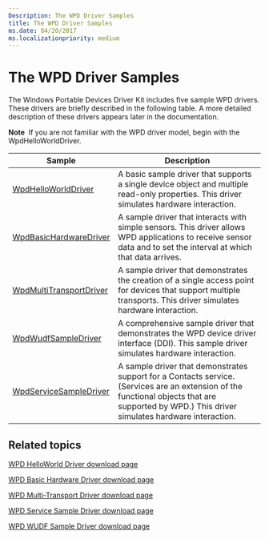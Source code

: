 ```yaml
---
Description: The WPD Driver Samples
title: The WPD Driver Samples
ms.date: 04/20/2017
ms.localizationpriority: medium
---
```


# The WPD Driver Samples


The Windows Portable Devices Driver Kit includes five sample WPD drivers. These drivers are briefly described in the following table. A more detailed description of these drivers appears later in the documentation.

**Note**  If you are not familiar with the WPD driver model, begin with the WpdHelloWorldDriver.

 

| Sample                                                            | Description                                                                                                                                                                                    |
|-------------------------------------------------------------------|------------------------------------------------------------------------------------------------------------------------------------------------------------------------------------------------|
| [WpdHelloWorldDriver](the-sample-driver-architecture.md)         | A basic sample driver that supports a single device object and multiple read-only properties. This driver simulates hardware interaction.                                                      |
| [WpdBasicHardwareDriver](the-wpdbasichardwaredriver-sample.md)   | A sample driver that interacts with simple sensors. This driver allows WPD applications to receive sensor data and to set the interval at which that data arrives.                             |
| [WpdMultiTransportDriver](the-wpdmultitransportdriver-sample.md) | A sample driver that demonstrates the creation of a single access point for devices that support multiple transports. This driver simulates hardware interaction.                              |
| [WpdWudfSampleDriver](the-wpdwudfsampledriver-sample.md)         | A comprehensive sample driver that demonstrates the WPD device driver interface (DDI). This sample driver simulates hardware interaction.                                                      |
| [WpdServiceSampleDriver](the-wpdservicesampledriver-sample.md)   | A sample driver that demonstrates support for a Contacts service. (Services are an extension of the functional objects that are supported by WPD.) This driver simulates hardware interaction. |

 

## <span id="related_topics"></span>Related topics


[WPD HelloWorld Driver download page](http://go.microsoft.com/fwlink/p/?linkid=257508)

[WPD Basic Hardware Driver download page](http://go.microsoft.com/fwlink/p/?linkid=256221)

[WPD Multi-Transport Driver download page](http://go.microsoft.com/fwlink/p/?linkid=256222)

[WPD Service Sample Driver download page](http://go.microsoft.com/fwlink/p/?linkid=256223)

[WPD WUDF Sample Driver download page](http://go.microsoft.com/fwlink/p/?linkid=256224)

 

 





